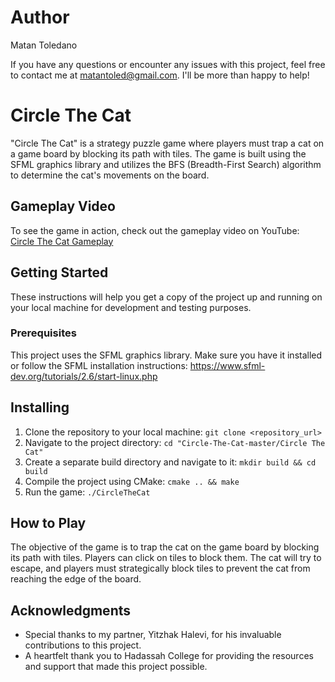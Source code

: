 # Author
Matan Toledano

If you have any questions or encounter any issues with this project, feel free to contact me at matantoled@gmail.com. I'll be more than happy to help!

# Circle The Cat

"Circle The Cat" is a strategy puzzle game where players must trap a cat on a game board by blocking its path with tiles.
The game is built using the SFML graphics library and utilizes the BFS (Breadth-First Search) algorithm to determine the cat's movements on the board.

## Gameplay Video
To see the game in action, check out the gameplay video on YouTube: [Circle The Cat Gameplay](https://youtu.be/tryT3d_zjac)


## Getting Started
These instructions will help you get a copy of the project up and running on your local machine for development and testing purposes.

### Prerequisites
This project uses the SFML graphics library. Make sure you have it installed or follow the SFML installation instructions:
https://www.sfml-dev.org/tutorials/2.6/start-linux.php

## Installing
1. Clone the repository to your local machine: `git clone <repository_url>`
2. Navigate to the project directory: `cd "Circle-The-Cat-master/Circle The Cat"`
3. Create a separate build directory and navigate to it: `mkdir build && cd build`
4. Compile the project using CMake: `cmake .. && make`
5. Run the game: `./CircleTheCat`

## How to Play
The objective of the game is to trap the cat on the game board by blocking its path with tiles. 
Players can click on tiles to block them. 
The cat will try to escape, and players must strategically block tiles to prevent the cat from reaching the edge of the board.

## Acknowledgments
- Special thanks to my partner, Yitzhak Halevi, for his invaluable contributions to this project.
- A heartfelt thank you to Hadassah College for providing the resources and support that made this project possible.
